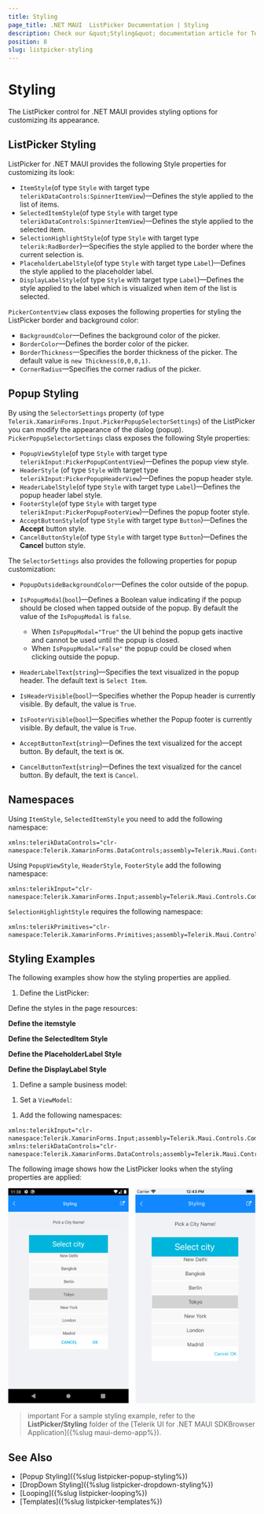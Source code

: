 ```yaml
---
title: Styling
page_title: .NET MAUI  ListPicker Documentation | Styling
description: Check our &quot;Styling&quot; documentation article for Telerik ListPicker for .NET MAUI.
position: 8
slug: listpicker-styling
---
```


# Styling

The ListPicker control for .NET MAUI provides styling options for customizing its appearance.

## ListPicker Styling

ListPicker for .NET MAUI provides the following Style properties for customizing its look:

* `ItemStyle`(of type `Style` with target type `telerikDataControls:SpinnerItemView`)&mdash;Defines the style applied to the list of items.
* `SelectedItemStyle`(of type `Style` with target type `telerikDataControls:SpinnerItemView`)&mdash;Defines the style applied to the selected item.
* `SelectionHighlightStyle`(of type `Style` with target type `telerik:RadBorder`)&mdash;Specifies the style applied to the border where the current selection is.  
* `PlaceholderLabelStyle`(of type `Style` with target type `Label`)&mdash;Defines the style applied to the placeholder label.
* `DisplayLabelStyle`(of type `Style` with target type `Label`)&mdash;Defines the style applied to the label which is visualized when item of the list is selected.

`PickerContentView` class exposes the following properties for styling the ListPicker border and background color:

* `BackgroundColor`&mdash;Defines the background color of the picker.
* `BorderColor`&mdash;Defines the border color of the picker.
* `BorderThickness`&mdash;Specifies the border thickness of the picker. The default value is `new Thickness(0,0,0,1)`.
* `CornerRadius`&mdash;Specifies the corner radius of the picker.

## Popup Styling

By using the `SelectorSettings` property (of type `Telerik.XamarinForms.Input.PickerPopupSelectorSettings`) of the ListPicker you can modify the appearance of the dialog (popup). `PickerPopupSelectorSettings` class exposes the following Style properties:

* `PopupViewStyle`(of type `Style` with target type `telerikInput:PickerPopupContentView`)&mdash;Defines the popup view style.
* `HeaderStyle` (of type `Style` with target type `telerikInput:PickerPopupHeaderView`)&mdash;Defines the popup header style.
* `HeaderLabelStyle`(of type `Style` with target type `Label`)&mdash;Defines the popup header label style.
* `FooterStyle`(of type `Style` with target type `telerikInput:PickerPopupFooterView`)&mdash;Defines the popup footer style.
* `AcceptButtonStyle`(of type `Style` with target type `Button`)&mdash;Defines the **Accept** button style.
* `CancelButtonStyle`(of type `Style` with target type `Button`)&mdash;Defines the **Cancel** button style.

The `SelectorSettings` also provides the following properties for popup customization:

* `PopupOutsideBackgroundColor`&mdash;Defines the color outside of the popup.
* `IsPopupModal`(`bool`)&mdash;Defines a Boolean value indicating if the popup should be closed when tapped outside of the popup. By default the value of the `IsPopupModal` is `false`.
	* When `IsPopupModal="True"`  the UI behind the popup gets inactive and cannot be used until the popup is closed.
	* When `IsPopupModal="False"` the popup could be closed when clicking outside the popup.

* `HeaderLabelText`(`string`)&mdash;Specifies the text visualized in the popup header. The default text is `Select Item`.
* `IsHeaderVisible`(`bool`)&mdash;Specifies whether the Popup header is currently visible. By default, the value is `True`.
* `IsFooterVisible`(`bool`)&mdash;Specifies whether the Popup footer is currently visible. By default, the value is `True`.
* `AcceptButtonText`(`string`)&mdash;Defines the text visualized for the accept button. By default, the text is `OK`.
* `CancelButtonText`(`string`)&mdash;Defines the text visualized for the cancel button. By default, the text is `Cancel`.

## Namespaces

Using `ItemStyle`, `SelectedItemStyle` you need to add the following namespace:

```XAML
xmlns:telerikDataControls="clr-namespace:Telerik.XamarinForms.DataControls;assembly=Telerik.Maui.Controls.Compatibility"
```

Using `PopupViewStyle`, `HeaderStyle`, `FooterStyle` add the following namespace:

```XAML
xmlns:telerikInput="clr-namespace:Telerik.XamarinForms.Input;assembly=Telerik.Maui.Controls.Compatibility"
```

`SelectionHighlightStyle` requires the following namespace:

```XAML
xmlns:telerikPrimitives="clr-namespace:Telerik.XamarinForms.Primitives;assembly=Telerik.Maui.Controls.Compatibility"
```

## Styling Examples

The following examples show how the styling properties are applied.

1. Define the ListPicker:

<snippet id='listpicker-features-styling' />

Define the styles in the page resources:

**Define the itemstyle**

<snippet id='listpicker-features-itemstyle' />

**Define the SelectedItem Style**

<snippet id='listpicker-features-selecteditemstyle' />

**Define the PlaceholderLabel Style**

<snippet id='listpicker-style-placeholder-label-style' />

**Define the DisplayLabel Style**

<snippet id='listpicker-style-display-label-style' />

1. Define a sample business model:

 <snippet id='listpicker-features-businessmodel' />

1. Set a `ViewModel`:

 <snippet id='listpicker-features-viewmodel' />

1. Add the following namespaces:

 ```XAML
xmlns:telerikInput="clr-namespace:Telerik.XamarinForms.Input;assembly=Telerik.Maui.Controls.Compatibility"
xmlns:telerikDataControls="clr-namespace:Telerik.XamarinForms.DataControls;assembly=Telerik.Maui.Controls.Compatibility"
 ```

The following image shows how the ListPicker looks when the styling properties are applied:

![ListPicker Styling](../images/listpicker_styling.png)

>important For a sample styling example, refer to the **ListPicker/Styling** folder of the [Telerik UI for .NET MAUI SDKBrowser Application]({%slug maui-demo-app%}).

## See Also

- [Popup Styling]({%slug listpicker-popup-styling%})
- [DropDown Styling]({%slug listpicker-dropdown-styling%})
- [Looping]({%slug listpicker-looping%})
- [Templates]({%slug listpicker-templates%})
